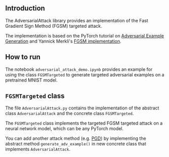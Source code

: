 ## Introduction
The AdversarialAttack library provides an implementation of the Fast Gradient Sign Method (FGSM) targeted attack.

The implementation is based on the PyTorch tutorial on [Adversarial Example Generation](https://pytorch.org/tutorials/beginner/fgsm_tutorial.html) 
and Yannick Merkli's [FGSM implementation](https://github.com/ymerkli/fgsm-attack).

## How to run
The notebook `adversarial_attack_demo.ipynb` provides an example for using the class `FGSMTargeted` to generate targeted adversarial examples on a pretrained MNIST model.

## `FGSMTargeted` class
The file `AdversarialAttack.py` contains the implementation of the abstract class `AdversarialAttack` and the concrete class `FGSMTargeted`.

The `FGSMTargeted` class implements the targeted FGSM targeted attack on a neural network model, which can be any PyTorch model.

You can add another attack method (e.g. [PGD](https://arxiv.org/abs/1706.06083)) by implementing the abstract method `generate_adv_example()` in new concrete class that implements `AdversarialAttack`.

